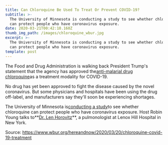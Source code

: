 ```yaml
---
title: Can Chloroquine Be Used To Treat Or Prevent COVID-19?
subtitle: >-
  The University of Minnesota is conducting a study to see whether chloroquine
  can protect people who have coronavirus exposure. 
date: 2020-03-21T00:42:10.160Z
thumb_img_path: /images/chloroquine_wbur.jpg
excerpt: >-
  The University of Minnesota is conducting a study to see whether chloroquine
  can protect people who have coronavirus exposure. 
template: post
---
```

The Food and Drug Administration is walking back President Trump's statement that the agency has approved the[anti-malarial drug chloroquine](https://abcnews.go.com/Health/chloroquine-malaria-drug-treat-coronavirus-doctors/story?id=69664561)as a treatment modality for COVID-19.

No drug has yet been approved to fight the disease caused by the novel coronavirus. But some physicians and hospitals have been using the drug off-label, and manufacturers say they'll soon be experiencing shortages.

The University of Minnesota is[conducting a study](https://med.umn.edu/news-events/covid-19-clinical-trial-launches-university-minnesota)to see whether chloroquine can protect people who have coronavirus exposure. Host Robin Young talks to**[Dr. Len Horovitz](https://www.lenhorovitz.com/)**, a pulmonologist at Lenox Hill Hospital in New York.

Source: <https://www.wbur.org/hereandnow/2020/03/20/chloroquine-covid-19-treatment>